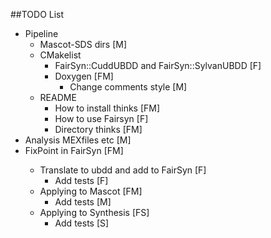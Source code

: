 ##TODO List

- Pipeline
  - Mascot-SDS dirs [M]
  - CMakelist
      - FairSyn::CuddUBDD and FairSyn::SylvanUBDD [F]
      - Doxygen [FM]
        - Change comments style [M]
  - README
    - How to install thinks [FM]
    - How to use Fairsyn [F]
    - Directory thinks [FM]
- Analysis MEXfiles etc [M]
- FixPoint<BaseUBDD> in FairSyn [FM]
  - Translate to ubdd and add to FairSyn [F]
    - Add tests [F] 
  - Applying to Mascot [FM]
      - Add tests [M]
  - Applying to Synthesis [FS] 
      - Add tests [S]
